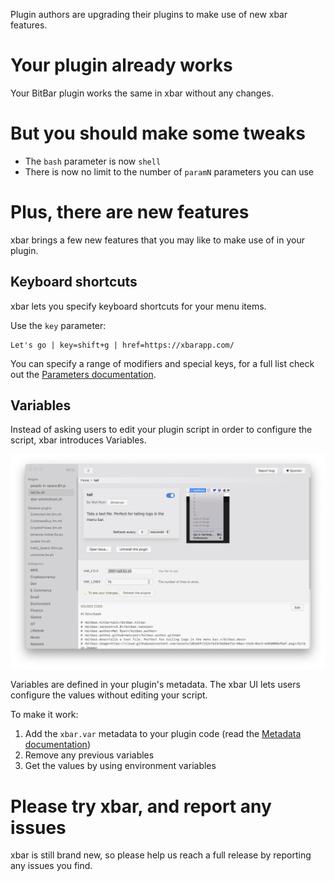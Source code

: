 Plugin authors are upgrading their plugins to make use of new xbar features.

# Your plugin already works

Your BitBar plugin works the same in xbar without any changes.

# But you should make some tweaks

* The `bash` parameter is now `shell`
* There is now no limit to the number of `paramN` parameters you can use

# Plus, there are new features

xbar brings a few new features that you may like to make use of in your plugin.

## Keyboard shortcuts

xbar lets you specify keyboard shortcuts for your menu items.

Use the `key` parameter:

```
Let's go | key=shift+g | href=https://xbarapp.com/
```

You can specify a range of modifiers and special keys, for a full list check out the [Parameters documentation](https://github.com/matryer/xbar#parameters).

## Variables

Instead of asking users to edit your plugin script in order to configure the script, xbar introduces Variables.

![Screenshot showing an xbar plugin with variables](xbar-plugin-with-variables.png)

Variables are defined in your plugin's metadata. The xbar UI lets users configure the values without editing your script.

To make it work:

1. Add the `xbar.var` metadata to your plugin code (read the [Metadata documentation](https://github.com/matryer/xbar#metadata))
1. Remove any previous variables
1. Get the values by using environment variables

# Please try xbar, and report any issues

xbar is still brand new, so please help us reach a full release by reporting any issues you find.
